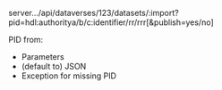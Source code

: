 server.../api/dataverses/123/datasets/:import?pid=hdl:authoritya/b/c:identifier/rr/rrr[&publish=yes/no]

PID from:
* Parameters
* (default to) JSON
* Exception for missing PID